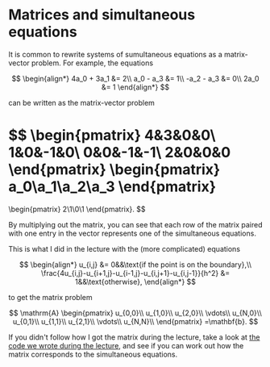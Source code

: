 # Matrices and simultaneous equations
It is common to rewrite systems of sumultaneous equations as a matrix-vector problem. For example, the equations

$$
\begin{align*}
4a_0 + 3a_1 &= 2\\
a_0 - a_3 &= 1\\
-a_2 - a_3 &= 0\\
2a_0 &= 1
\end{align*}
$$

can be written as the matrix-vector problem

$$
\begin{pmatrix}
4&3&0&0\\
1&0&-1&0\\
0&0&-1&-1\\
2&0&0&0
\end{pmatrix}
\begin{pmatrix}
a_0\\a_1\\a_2\\a_3
\end{pmatrix}
=
\begin{pmatrix}
2\\1\\0\\1
\end{pmatrix}.
$$

By multiplying out the matrix, you can see that each row of the matrix paired with one entry in the vector represents one of the simultaneous equations.

This is what I did in the lecture with the (more complicated) equations

$$
\begin{align*}
u_{i,j} &= 0&&\text{if the point is on the boundary},\\
\frac{4u_{i,j}-u_{i+1,j}-u_{i-1,j}-u_{i,j+1}-u_{i,j-1}}{h^2} &= 1&&\text{otherwise},
\end{align*}
$$

to get the matrix problem

$$
\mathrm{A}
\begin{pmatrix}
u_{0,0}\\
u_{1,0}\\
u_{2,0}\\
\vdots\\
u_{N,0}\\
u_{0,1}\\
u_{1,1}\\
u_{2,1}\\
\vdots\\
u_{N,N}\\
\end{pmatrix}
=\mathbf{b}.
$$

If you didn't follow how I got the matrix during the lecture, take a look at [the code we wrote during the lecture](https://gist.github.com/mscroggs/45ab606d6e69b811122b2697821267b1),
and see if you can work out how the matrix corresponds to the simultaneous equations.
